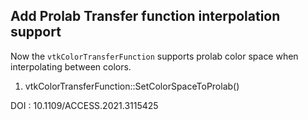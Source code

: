 ## Add Prolab Transfer function interpolation support

Now the `vtkColorTransferFunction` supports prolab color space when interpolating between colors.

1. vtkColorTransferFunction::SetColorSpaceToProlab()

DOI : 10.1109/ACCESS.2021.3115425
